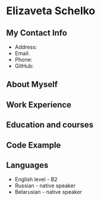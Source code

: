 
# Elizaveta Schelko 

## My Contact Info
* Address:
* Email:
* Phone:
* GitHub:
## About Myself
## Work Experience
## Education and courses
## Code Example
## Languages
* English level - B2
* Russian - native speaker
* Belarusian - native speaker



